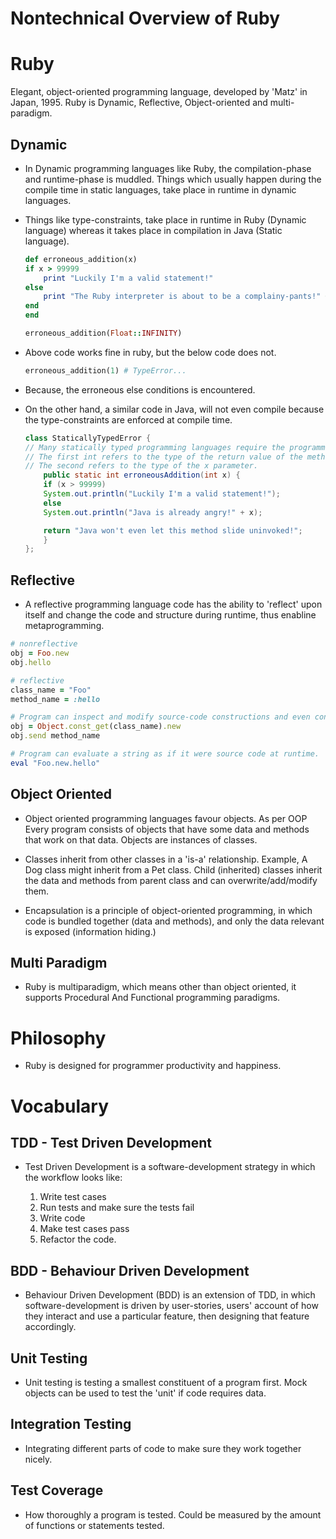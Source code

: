 # Nontechnical Overview of Ruby

# Ruby

Elegant, object-oriented programming language, developed by 'Matz' in Japan, 1995. Ruby is Dynamic, Reflective, Object-oriented and multi-paradigm.

## Dynamic
 * In Dynamic programming languages like Ruby, the compilation-phase and runtime-phase is muddled. Things which usually happen during the compile time in static languages, take place in runtime in dynamic languages.

 * Things like type-constraints, take place in runtime in Ruby (Dynamic language) whereas it takes place in compilation in Java (Static language).

    ```ruby
    def erroneous_addition(x)
    if x > 99999
        print "Luckily I'm a valid statement!"
    else
        print "The Ruby interpreter is about to be a complainy-pants!" + x
    end
    end

    erroneous_addition(Float::INFINITY)
    ```

* Above code works fine in ruby, but the below code does not.

    ```ruby
    erroneous_addition(1) # TypeError...
    ```

* Because, the erroneous else conditions is encountered.

* On the other hand, a similar code in Java, will not even compile because the type-constraints are enforced at compile time.

    ```java
    class StaticallyTypedError {
    // Many statically typed programming languages require the programmer to specify variable types.
    // The first int refers to the type of the return value of the method.
    // The second refers to the type of the x parameter.
        public static int erroneousAddition(int x) {
        if (x > 99999)
        System.out.println("Luckily I'm a valid statement!");
        else
        System.out.println("Java is already angry!" + x);

        return "Java won't even let this method slide uninvoked!";
        }
    };
    ```
## Reflective

* A reflective programming language code has the ability to 'reflect' upon itself and change the code and structure during runtime, thus enabline metaprogramming.

```ruby
# nonreflective
obj = Foo.new
obj.hello

# reflective
class_name = "Foo"
method_name = :hello

# Program can inspect and modify source-code constructions and even convert strings and symbols to references to methods and classnames
obj = Object.const_get(class_name).new
obj.send method_name

# Program can evaluate a string as if it were source code at runtime.
eval "Foo.new.hello"
```

## Object Oriented

* Object oriented programming languages favour objects. As per OOP Every program consists of objects that have some data and methods that work on that data. Objects are instances of classes.

* Classes inherit from other classes in a 'is-a' relationship. Example, A Dog class might inherit from a Pet class. Child (inherited) classes inherit the data and methods from parent class and can overwrite/add/modify them.

* Encapsulation is a principle of object-oriented programming, in which code is bundled together (data and methods), and only the data relevant is exposed (information hiding.)

## Multi Paradigm

* Ruby is multiparadigm, which means other than object oriented, it supports Procedural And Functional programming paradigms.


# Philosophy

* Ruby is designed for programmer productivity and happiness.

# Vocabulary

## TDD - Test Driven Development

* Test Driven Development is a software-development strategy in which the workflow looks like:

    1) Write test cases
    2) Run tests and make sure the tests fail
    3) Write code
    4) Make test cases pass
    5) Refactor the code.

## BDD - Behaviour Driven Development

* Behaviour Driven Development (BDD) is an extension of TDD, in which software-development is driven by user-stories, users' account of how they interact and use a particular feature, then designing that feature accordingly.

## Unit Testing

* Unit testing is testing a smallest constituent of a program first. Mock objects can be used to test the 'unit' if code requires data.

## Integration Testing

* Integrating different parts of code to make sure they work together nicely.

## Test Coverage

* How thoroughly a program is tested. Could be measured by the amount of functions or statements tested.


